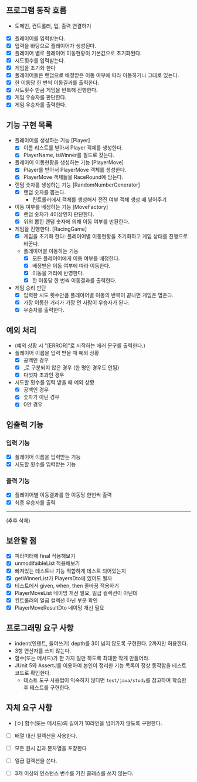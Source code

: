 ## 프로그램 동작 흐름

- 도메인, 컨트롤러, 입, 출력 연결하기
- [x] 플레이어를 입력받는다.
- [x] 입력을 바탕으로 플레이어가 생성된다.
- [x] 플레이어 별로 플레이어 이동현황이 기본값으로 초기화된다.
- [x] 시도횟수를 입력받는다.
- [x] 게임을 초기화 한다
- [x] 플레이어들은 랜덤으로 배정받은 이동 여부에 따라 이동하거나 그대로 있는다.
- [x] 한 이동당 한 번씩 이동결과를 출력한다.
- [x] 시도횟수 만큼 게임을 반복해 진행한다.
- [x] 게임 우승자를 판단한다.
- [x] 게임 우승자를 출력한다.

## 기능 구현 목록

- 플레이어를 생성하는 기능 [Player]
    - [x] 이름 리스트를 받아서 Player 객체를 생성한다.
    - [x] PlayerName, isWinner를 필드로 갖는다.
- 플레이어 이동현황을 생성하는 기능 [PlayerMove]
    - [x] Player를 받아서 PlayerMove 객체를 생성한다.
    - [x]  PlayerMove 객체들을 RaceRound에 담는다.

- 랜덤 숫자를 생성하는 기능 [RandomNumberGenerator]
    - [x] 랜덤 숫자를 뽑는다.
        - 컨트롤러에서 객체를 생성해서 전진 여부 객체 생성 때 넣어주기
- 이동 여부를 배정하는 기능 [MoveFactory]
    - [x] 랜덤 숫자가 4이상인지 판단한다.
    - [x] 위의 뽑힌 랜덤 숫자에 의해 이동 여부를 반환한다.

- 게임을 진행한다. [RacingGame]
    - [x] 게임을 초기화 한다: 플레이어별 이동현황을 초기화하고 게임 상태를 진행으로 바꾼다.
    - 플레이어별 이동하는 기능
        - [x] 모든 플레이어에게 이동 여부를 배정한다.
        - [x] 배정받은 이동 여부에 따라 이동한다.
        - [x] 이동을 거리에 반영한다.
        - [x] 한 이동당 한 번씩 이동결과를 출력한다.

- 게임 승리 판단
    - [x] 입력한 시도 횟수만큼 플레이어별 이동의 반복이 끝나면 게임은 멈춘다.
    - [x] 가장 이동한 거리가 가장 먼 사람이 우승자가 된다.
    - [x] 우승자를 출력한다.

## 예외 처리

- (예외 상황 시 "[ERROR]"로 시작하는 에러 문구를 출력한다.)
- 플레이어 이름을 입력 받을 때 예외 상황
    - [x] 공백인 경우
    - [x] ,로 구분되지 않은 경우 (한 명인 경우도 안됨)
    - [x] 다섯자 초과인 경우
- 시도할 횟수를 입력 받을 때 예외 상황
    - [x] 공백인 경우
    - [x] 숫자가 아닌 경우
    - [x] 0안 경우

## 입출력 기능

### 입력 기능

- [x] 플레이어 이름을 입력받는 기능
- [x] 시도할 횟수를 입력받는 기능

### 출력 기능

- [x] 플레이어별 이동결과를 한 이동당 한번씩 출력
- [x] 최종 우승자를 출력

-----
(추후 삭제)

## 보완할 점

- [x] 피라미터에 final 적용해보기
- [x] unmodifaibleList 적용해보기
- [x] 빠져있는 테스트나 기능 적합하게 테스트 되어있는지
- [x] getWinnerList가 PlayersDto에 있어도 될까
- [x] 테스트에서 given, when, then 줄바꿈 적용하기
- [x] PlayerMoveList 네이밍 개선 필요, 일급 컬렉션이 아닌데
- [x] 컨트롤러의 일급 컬렉션 아닌 부분 확인
- [x] PlayerMoveResultDto 네이밍 개선 필요

## 프로그래밍 요구 사항

- indent(인덴트, 들여쓰기) depth를 3이 넘지 않도록 구현한다. 2까지만 허용한다.
- 3항 연산자를 쓰지 않는다.
- 함수(또는 메서드)가 한 가지 일만 하도록 최대한 작게 만들어라.
- JUnit 5와 AssertJ를 이용하여 본인이 정리한 기능 목록이 정상 동작함을 테스트 코드로 확인한다.
    - 테스트 도구 사용법이 익숙하지 않다면 `test/java/study`를 참고하여 학습한 후 테스트를 구현한다.

## 자체 요구 사항

- [ㅇ] 함수(또는 메서드)의 길이가 10라인을 넘어가지 않도록 구현한다.
- [ ] 배열 대신 컬렉션을 사용한다.
- [ ] 모든 원시 값과 문자열을 포장한다
- [ ] 일급 컬렉션을 쓴다.
- [ ] 3개 이상의 인스턴스 변수를 가진 클래스를 쓰지 않는다.

